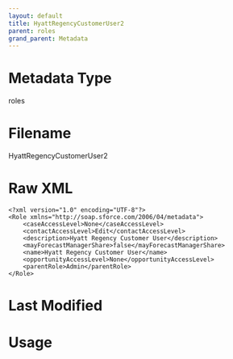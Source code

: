 ```yaml
---
layout: default
title: HyattRegencyCustomerUser2
parent: roles
grand_parent: Metadata
---
```

# Metadata Type
roles


# Filename 
HyattRegencyCustomerUser2


# Raw XML
```
<?xml version="1.0" encoding="UTF-8"?>
<Role xmlns="http://soap.sforce.com/2006/04/metadata">
    <caseAccessLevel>None</caseAccessLevel>
    <contactAccessLevel>Edit</contactAccessLevel>
    <description>Hyatt Regency Customer User</description>
    <mayForecastManagerShare>false</mayForecastManagerShare>
    <name>Hyatt Regency Customer User</name>
    <opportunityAccessLevel>None</opportunityAccessLevel>
    <parentRole>Admin</parentRole>
</Role>
```


# Last Modified


# Usage
